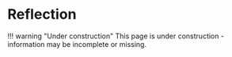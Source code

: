 # Reflection

!!! warning "Under construction"
    This page is under construction - information may be incomplete or missing.
